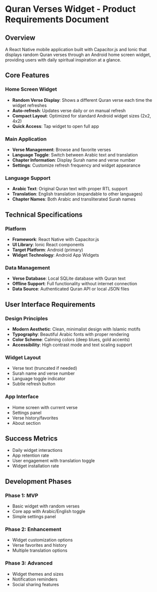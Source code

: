 # Quran Verses Widget - Product Requirements Document

## Overview
A React Native mobile application built with Capacitor.js and Ionic that displays random Quran verses through an Android home screen widget, providing users with daily spiritual inspiration at a glance.

## Core Features

### Home Screen Widget
- **Random Verse Display**: Shows a different Quran verse each time the widget refreshes
- **Auto-refresh**: Updates verse daily or on manual refresh
- **Compact Layout**: Optimized for standard Android widget sizes (2x2, 4x2)
- **Quick Access**: Tap widget to open full app

### Main Application
- **Verse Management**: Browse and favorite verses
- **Language Toggle**: Switch between Arabic text and translation
- **Chapter Information**: Display Surah name and verse number
- **Settings**: Customize refresh frequency and widget appearance

### Language Support
- **Arabic Text**: Original Quran text with proper RTL support
- **Translation**: English translation (expandable to other languages)
- **Chapter Names**: Both Arabic and transliterated Surah names

## Technical Specifications

### Platform
- **Framework**: React Native with Capacitor.js
- **UI Library**: Ionic React components
- **Target Platform**: Android (primary)
- **Widget Technology**: Android App Widgets

### Data Management
- **Verse Database**: Local SQLite database with Quran text
- **Offline Support**: Full functionality without internet connection
- **Data Source**: Authenticated Quran API or local JSON files

## User Interface Requirements

### Design Principles
- **Modern Aesthetic**: Clean, minimalist design with Islamic motifs
- **Typography**: Beautiful Arabic fonts with proper rendering
- **Color Scheme**: Calming colors (deep blues, gold accents)
- **Accessibility**: High contrast mode and text scaling support

### Widget Layout
- Verse text (truncated if needed)
- Surah name and verse number
- Language toggle indicator
- Subtle refresh button

### App Interface
- Home screen with current verse
- Settings panel
- Verse history/favorites
- About section

## Success Metrics
- Daily widget interactions
- App retention rate
- User engagement with translation toggle
- Widget installation rate

## Development Phases

### Phase 1: MVP
- Basic widget with random verses
- Core app with Arabic/English toggle
- Simple settings panel

### Phase 2: Enhancement
- Widget customization options
- Verse favorites and history
- Multiple translation options

### Phase 3: Advanced
- Widget themes and sizes
- Notification reminders
- Social sharing features